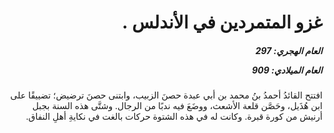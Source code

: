 <h1 dir="rtl">غزو المتمردين في الأندلس .</h1>

<h5 dir="rtl">العام الهجري:  297

العام الميلادي: 909

</h5>

<p dir="rtl">افتتح القائدُ أحمدُ بنُ محمد بن أبي عبدة حصنَ الزبيب، وابتنى حصنَ ترضيض؛ تضييقًا على ابن هُذَيل، وحَصَّن قلعة الأشعث، ووضَعَ فيه ندبًا من الرجال. وشتَّى هذه السنة بجبل أرنيش من كورة قبرة. وكانت له في هذه الشتوة حركات بالغت في نكايةِ أهلِ النفاق.</p></br>
